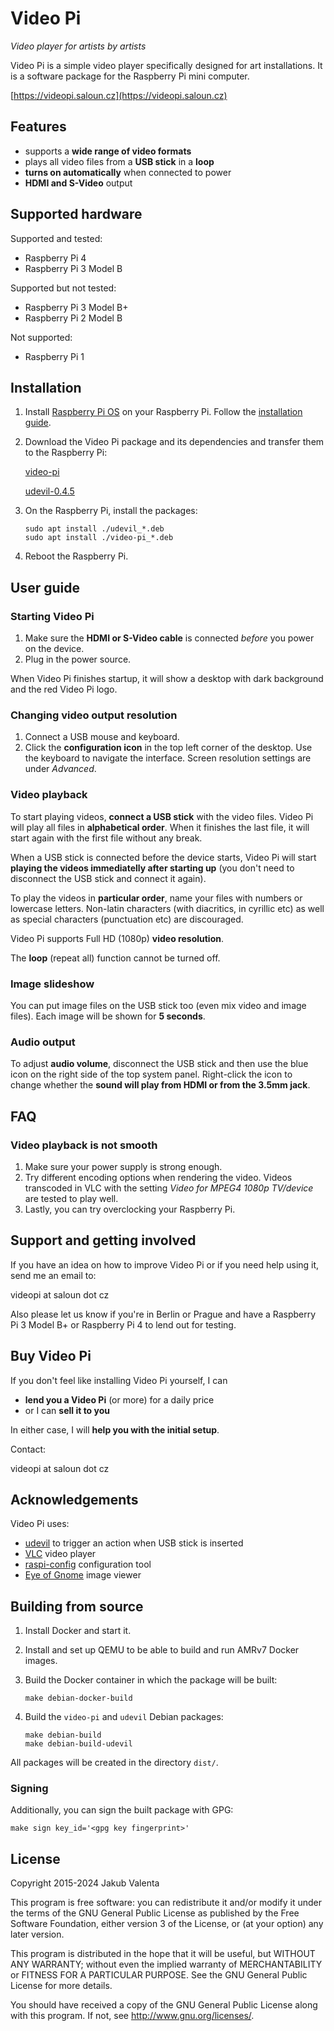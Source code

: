 # Video Pi

_Video player for artists by artists_

Video Pi is a simple video player specifically designed for art
installations. It is a software package for the Raspberry Pi mini computer.

[https://videopi.saloun.cz](https://videopi.saloun.cz)

## Features

- supports a __wide range of video formats__
- plays all video files from a __USB stick__ in a __loop__
- __turns on automatically__ when connected to power
- __HDMI and S-Video__ output

## Supported hardware

Supported and tested:

- Raspberry Pi 4
- Raspberry Pi 3 Model B

Supported but not tested:

- Raspberry Pi 3 Model B+
- Raspberry Pi 2 Model B

Not supported:

- Raspberry Pi 1

## Installation

1. Install [Raspberry Pi
   OS](https://www.raspberrypi.org/downloads/raspberry-pi-os/) on your Raspberry
   Pi. Follow the [installation
   guide](https://www.raspberrypi.org/documentation/installation/installing-images/README.md).

2. Download the Video Pi package and its dependencies and transfer them to the
   Raspberry Pi:

    [video-pi](https://github.com/jakubvalenta/video-pi/releases/download/v1.2.1/video-pi_1.2.1-1_all.deb)


    [udevil-0.4.5](https://github.com/jakubvalenta/video-pi/releases/download/v1.2.1/udevil_0.4.5-1_armhf.deb)

3. On the Raspberry Pi, install the packages:

    ``` shell
    sudo apt install ./udevil_*.deb
    sudo apt install ./video-pi_*.deb
    ```

4. Reboot the Raspberry Pi.

## User guide

### Starting Video Pi

1. Make sure the **HDMI or S-Video cable** is connected _before_ you power on
   the device.
2. Plug in the power source.

When Video Pi finishes startup, it will show a desktop with dark background and
the red Video Pi logo.

### Changing video output resolution

1. Connect a USB mouse and keyboard.
3. Click the **configuration icon** in the top left corner of the desktop. Use
   the keyboard to navigate the interface. Screen resolution settings are under
   _Advanced_.

### Video playback

To start playing videos, **connect a USB stick** with the video files. Video Pi
will play all files in **alphabetical order**. When it finishes the last file,
it will start again with the first file without any break.

When a USB stick is connected before the device starts, Video Pi will start
**playing the videos immediatelly after starting up** (you don't need to
disconnect the USB stick and connect it again).

To play the videos in **particular order**, name your files with numbers or
lowercase letters. Non-latin characters (with diacritics, in cyrillic etc) as
well as special characters (punctuation etc) are discouraged.

Video Pi supports Full HD (1080p) **video resolution**.

The **loop** (repeat all) function cannot be turned off.

### Image slideshow

You can put image files on the USB stick too (even mix video and image
files). Each image will be shown for **5 seconds**.

### Audio output

To adjust **audio volume**, disconnect the USB stick and then use the blue icon
on the right side of the top system panel. Right-click the icon to change
whether the **sound will play from HDMI or from the 3.5mm jack**.

## FAQ

### Video playback is not smooth

1. Make sure your power supply is strong enough.
2. Try different encoding options when rendering the video. Videos transcoded in
   VLC with the setting _Video for MPEG4 1080p TV/device_ are tested to play
   well.
3. Lastly, you can try overclocking your Raspberry Pi.

## Support and getting involved

If you have an idea on how to improve Video Pi or if you need help using it,
send me an email to:

videopi at saloun dot cz

Also please let us know if you're in Berlin or Prague and have a Raspberry Pi 3
Model B+ or Raspberry Pi 4 to lend out for testing.

## Buy Video Pi

If you don't feel like installing Video Pi yourself, I can

- **lend you a Video Pi** (or more) for a daily price
- or I can **sell it to you**

In either case, I will **help you with the initial setup**.

Contact:

videopi at saloun dot cz

## Acknowledgements

Video Pi uses:

- [udevil](https://ignorantguru.github.io/udevil/) to trigger an action when USB
  stick is inserted
- [VLC](https://www.videolan.org/) video player
- [raspi-config](https://github.com/RPi-Distro/raspi-config) configuration tool
- [Eye of Gnome](https://help.gnome.org/users/eog/stable/) image viewer

## Building from source

1. Install Docker and start it.

2. Install and set up QEMU to be able to build and run AMRv7 Docker images.

3. Build the Docker container in which the package will be built:

    ``` shell
    make debian-docker-build
    ```

4. Build the `video-pi` and `udevil` Debian packages:

    ``` shell
    make debian-build
    make debian-build-udevil
    ```

All packages will be created in the directory `dist/`.

### Signing

Additionally, you can sign the built package with GPG:

``` shell
make sign key_id='<gpg key fingerprint>'
```

## License

Copyright 2015-2024 Jakub Valenta

This program is free software: you can redistribute it and/or modify
it under the terms of the GNU General Public License as published by
the Free Software Foundation, either version 3 of the License, or
(at your option) any later version.

This program is distributed in the hope that it will be useful,
but WITHOUT ANY WARRANTY; without even the implied warranty of
MERCHANTABILITY or FITNESS FOR A PARTICULAR PURPOSE.  See the
GNU General Public License for more details.

You should have received a copy of the GNU General Public License
along with this program.  If not, see <http://www.gnu.org/licenses/>.
